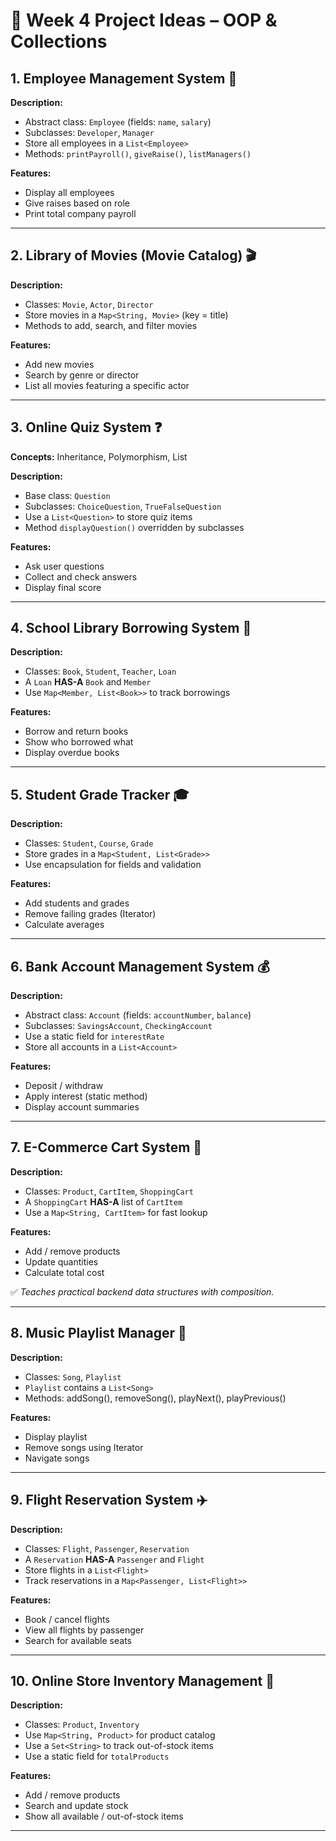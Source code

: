 # 🧩 Week 4 Project Ideas – OOP & Collections 


## 1. **Employee Management System** 🏢

**Description:**

* Abstract class: `Employee` (fields: `name`, `salary`)
* Subclasses: `Developer`, `Manager`
* Store all employees in a `List<Employee>`
* Methods: `printPayroll()`, `giveRaise()`, `listManagers()`

**Features:**

* Display all employees
* Give raises based on role
* Print total company payroll

---

## 2. **Library of Movies (Movie Catalog)** 🎬

**Description:**

* Classes: `Movie`, `Actor`, `Director`
* Store movies in a `Map<String, Movie>` (key = title)
* Methods to add, search, and filter movies

**Features:**

* Add new movies
* Search by genre or director
* List all movies featuring a specific actor

---

## 3. **Online Quiz System** ❓

**Concepts:** Inheritance, Polymorphism, List

**Description:**

* Base class: `Question`
* Subclasses: `ChoiceQuestion`, `TrueFalseQuestion`
* Use a `List<Question>` to store quiz items
* Method `displayQuestion()` overridden by subclasses

**Features:**

* Ask user questions
* Collect and check answers
* Display final score

---

## 4. **School Library Borrowing System** 🏫

**Description:**

* Classes: `Book`, `Student`, `Teacher`, `Loan`
* A `Loan` **HAS-A** `Book` and `Member`
* Use `Map<Member, List<Book>>` to track borrowings

**Features:**

* Borrow and return books
* Show who borrowed what
* Display overdue books

---

## 5. **Student Grade Tracker** 🎓

**Description:**

* Classes: `Student`, `Course`, `Grade`
* Store grades in a `Map<Student, List<Grade>>`
* Use encapsulation for fields and validation

**Features:**

* Add students and grades
* Remove failing grades (Iterator)
* Calculate averages

---

## 6. **Bank Account Management System** 💰

**Description:**

* Abstract class: `Account` (fields: `accountNumber`, `balance`)
* Subclasses: `SavingsAccount`, `CheckingAccount`
* Use a static field for `interestRate`
* Store all accounts in a `List<Account>`

**Features:**

* Deposit / withdraw
* Apply interest (static method)
* Display account summaries

---

## 7. **E-Commerce Cart System** 🛒

**Description:**

* Classes: `Product`, `CartItem`, `ShoppingCart`
* A `ShoppingCart` **HAS-A** list of `CartItem`
* Use a `Map<String, CartItem>` for fast lookup

**Features:**

* Add / remove products
* Update quantities
* Calculate total cost

✅ *Teaches practical backend data structures with composition.*

---

## 8. **Music Playlist Manager** 🎵

**Description:**

* Classes: `Song`, `Playlist`
* `Playlist` contains a `List<Song>`
* Methods: addSong(), removeSong(), playNext(), playPrevious()

**Features:**

* Display playlist
* Remove songs using Iterator
* Navigate songs

---

## 9. **Flight Reservation System** ✈️

**Description:**

* Classes: `Flight`, `Passenger`, `Reservation`
* A `Reservation` **HAS-A** `Passenger` and `Flight`
* Store flights in a `List<Flight>`
* Track reservations in a `Map<Passenger, List<Flight>>`

**Features:**

* Book / cancel flights
* View all flights by passenger
* Search for available seats

---

## 10. **Online Store Inventory Management** 🏬

**Description:**

* Classes: `Product`, `Inventory`
* Use `Map<String, Product>` for product catalog
* Use a `Set<String>` to track out-of-stock items
* Use a static field for `totalProducts`

**Features:**

* Add / remove products
* Search and update stock
* Show all available / out-of-stock items

---

